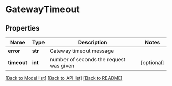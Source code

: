 # GatewayTimeout

## Properties
Name | Type | Description | Notes
------------ | ------------- | ------------- | -------------
**error** | **str** | Gateway timeout message | 
**timeout** | **int** | number of seconds the request was given | [optional] 

[[Back to Model list]](../README.md#documentation-for-models) [[Back to API list]](../README.md#documentation-for-api-endpoints) [[Back to README]](../README.md)


